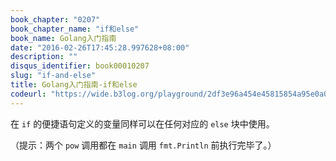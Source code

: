 ```yaml
---
book_chapter: "0207"
book_chapter_name: "if和else"
book_name: Golang入门指南
date: "2016-02-26T17:45:28.997628+08:00"
description: ""
disqus_identifier: book00010207
slug: "if-and-else"
title: Golang入门指南-if和else
codeurl: "https://wide.b3log.org/playground/2df3e96a454e45815854a95e0a02f200.go"
---
```


在 `if` 的便捷语句定义的变量同样可以在任何对应的 `else` 块中使用。

（提示：两个 `pow` 调用都在 `main` 调用 `fmt.Println` 前执行完毕了。）

<!-- ```go
package main

import (
	"fmt"
	"math"
)

func pow(x, n, lim float64) float64 {
	if v := math.Pow(x, n); v < lim {
		return v
	} else {
		fmt.Printf("%g >= %g\n", v, lim)
	}
	// 这里开始就不能使用 v 了
	return lim
}

func main() {
	fmt.Println(
		pow(3, 2, 10),
		pow(3, 3, 20),
	)
}

``` -->

